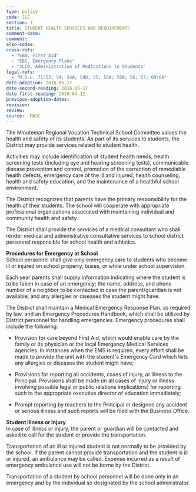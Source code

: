 ```yaml
---
type: policy
code: JLC
section: J
title: STUDENT HEALTH SERVICES AND REQUIREMENTS 
comment-date:
comment:
also-codes:
cross-refs:
  - "EBB, First Aid"
  - "EBC, Emergency Plans"
  - "JLCD, Administration of Medications to Students"
legal-refs:
  - "M.G.L. 71:53; 54; 54A; 54B; 55; 55A; 55B; 56; 57; 69:8A"
date-adoption: 2016-05-17
date-second-reading: 2016-05-17
date-first-reading: 2016-04-12
previous-adoption-dates:
revision: 
review: 
source:  MASC
---
```


The Minuteman Regional Vocation Technical School Committee values the health and safety of its students. As part of its services to students, the District may provide services related to student health.

Activities may include identification of student health needs, health screening tests (including eye and hearing screening tests), communicable disease prevention and control, promotion of the correction of remediable health defects, emergency care of the ill and injured, health counseling, health and safety education, and the maintenance of a healthful school environment.

The District recognizes that parents have the primary responsibility for the health of their students.  The school will cooperate with appropriate professional organizations associated with maintaining individual and community health and safety.

The District shall provide the services of a medical consultant who shall render medical and administrative consultative services to school district personnel responsible for school health and athletics. 

**Procedures for Emergency at School**   
School personnel shall give only emergency care to students who become ill or injured on school property, buses, or while under school supervision.

Each year parents shall supply information indicating where the student is to be taken in case of an emergency; the name, address, and phone number of a neighbor to be contacted in case the parent/guardian is not available; and any allergies or diseases the student might have.

The District shall maintain a Medical Emergency Response Plan, as required by law, and an Emergency Procedures Handbook, which shall be utilized by District personnel for handling emergencies.  Emergency procedures shall include the following:
	
- Provision for care beyond First Aid, which would enable care by the family or its 	physician or the local Emergency Medical Services agencies.  In instances when the EMS 	is required, every effort shall be made to provide the unit with the student's Emergency 	Card which lists any allergies or diseases the student might have;
	
- Provisions for reporting all accidents, cases of injury, or illness to the 	Principal.  Provisions shall be made (in all cases of injury or illness involving possible 	legal or public relations implications) for reporting such to the appropriate executive 	director of education immediately;

- Prompt reporting by teachers to the Principal or designee any accident or serious illness 	and such reports will be filed with the Business Office.

**Student Illness or Injury**   
In case of illness or injury, the parent or guardian will be contacted and asked to call for the student or provide the transportation.

Transportation of an ill or injured student is not normally to be provided by the school.  If the parent cannot provide transportation and the student is ill or injured, an ambulance may be called.  Expense incurred as a result of emergency ambulance use will not be borne by the District.

Transportation of a student by school personnel will be done only in an emergency and by the 
individual so designated by the school administrator.

